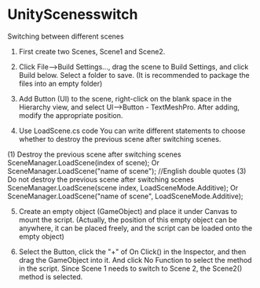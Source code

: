 # UnityScenesswitch
Switching between different scenes


1. First create two Scenes, Scene1 and Scene2.

2. Click File—>Build Settings..., drag the scene to Build Settings, and click Build below. Select a folder to save. (It is recommended to package the files into an empty folder)

3. Add Button (UI) to the scene, right-click on the blank space in the Hierarchy view, and select UI—>Button - TextMeshPro. After adding, modify the appropriate position.

4. Use LoadScene.cs code
You can write different statements to choose whether to destroy the previous scene after switching scenes.

(1) Destroy the previous scene after switching scenes
SceneManager.LoadScene(index of scene);
Or SceneManager.LoadScene("name of scene"); //English double quotes
(3) Do not destroy the previous scene after switching scenes
SceneManager.LoadScene(scene index, LoadSceneMode.Additive);
Or SceneManager.LoadScene("name of scene", LoadSceneMode.Additive);

5. Create an empty object (GameObject) and place it under Canvas to mount the script. (Actually, the position of this empty object can be anywhere, it can be placed freely, and the script can be loaded onto the empty object)


  6. Select the Button, click the "+" of On Click() in the Inspector, and then drag the GameObject into it. And click No Function to select the method in the script. Since Scene 1 needs to switch to Scene 2, the Scene2() method is selected.
